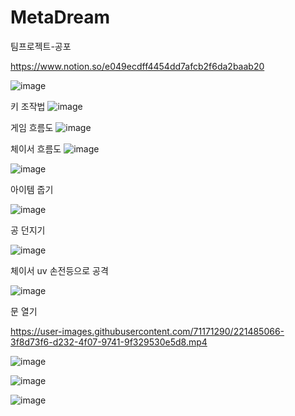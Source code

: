 # MetaDream
 팀프로젝트-공포


https://www.notion.so/e049ecdff4454dd7afcb2f6da2baab20


![image](https://user-images.githubusercontent.com/71171290/221485749-91576641-3e7a-4e80-bf4d-50cb93e863bf.png)


키 조작법
![image](https://user-images.githubusercontent.com/71171290/226287067-75052a27-7aba-49b8-b749-f67368387c9b.png)


게임 흐름도
![image](https://user-images.githubusercontent.com/71171290/226287205-ec6d5217-cf4d-4a4c-ad9c-f06201656bf0.png)


체이서 흐름도
![image](https://user-images.githubusercontent.com/71171290/226287355-5864de4a-697e-40d4-b7f8-d737505d6e1f.png)



![image](https://user-images.githubusercontent.com/71171290/221484161-a25a07fd-ce8d-4eee-abd7-2606c5343222.png)


아이템 줍기


![image](https://user-images.githubusercontent.com/71171290/221484295-b457a89b-b952-4e7d-8a3b-d1a63a4d7f67.png)


공 던지기


![image](https://user-images.githubusercontent.com/71171290/221484452-3d480c03-414b-42e4-a3cf-5ee6e966388b.png)


체이서 uv 손전등으로 공격


![image](https://user-images.githubusercontent.com/71171290/221484586-207fd18f-30c3-4f65-9bca-e46b3ef84355.png)


문 열기


https://user-images.githubusercontent.com/71171290/221485066-3f8d73f6-d232-4f07-9741-9f329530e5d8.mp4


![image](https://user-images.githubusercontent.com/71171290/223939931-ebd650dd-b299-4e46-94e2-9f1265a4ce9d.png)


![image](https://user-images.githubusercontent.com/71171290/223940262-f7e84f60-e2d0-4f14-a1ca-9315b40bbafd.png)


![image](https://user-images.githubusercontent.com/71171290/223940450-f1d9db6d-6753-449c-ba07-afc193d7d398.png)
